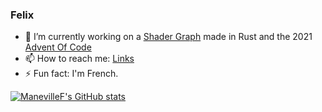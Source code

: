 ### Felix

- 🔭 I’m currently working on a [Shader Graph](https://github.com/ManevilleF/shady-rs) made in Rust and the 2021 [Advent Of Code](https://github.com/ManevilleF/AdventOfCode2021)
- 📫 How to reach me: [Links](https://linktr.ee/ManevilleF)
- ⚡ Fun fact: I'm French.

[![ManevilleF's GitHub stats](https://github-readme-stats.vercel.app/api?username=ManevilleF&show_icons=true&theme=radical)](https://github.com/anuraghazra/github-readme-stats)
